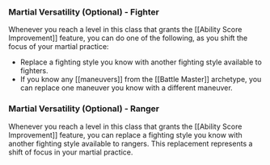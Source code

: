 ### Martial Versatility (Optional) - Fighter
Whenever you reach a level in this class that grants the [[Ability Score Improvement]] feature, you can do one of the following, as you shift the focus of your martial practice:
- Replace a fighting style you know with another fighting style available to fighters.
- If you know any [[maneuvers]] from the [[Battle Master]] archetype, you can replace one maneuver you know with a different maneuver.

### Martial Versatility (Optional) - Ranger
Whenever you reach a level in this class that grants the [[Ability Score Improvement]] feature, you can replace a fighting style you know with another fighting style available to rangers. This replacement represents a shift of focus in your martial practice.